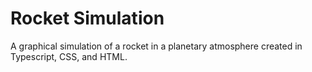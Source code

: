 # Rocket Simulation
A graphical simulation of a rocket in a planetary atmosphere created in Typescript, CSS, and HTML.
